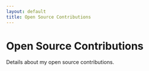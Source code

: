```yaml
---
layout: default
title: Open Source Contributions
---
```


# Open Source Contributions
Details about my open source contributions.
